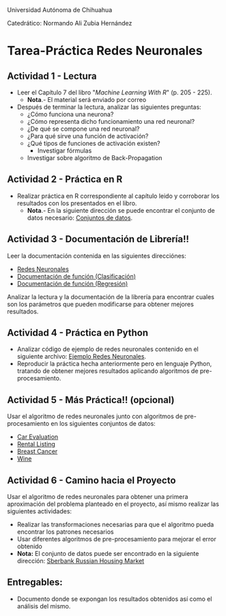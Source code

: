 Universidad Autónoma de Chihuahua

Catedrático: Normando Ali Zubia Hernández

# Tarea-Práctica Redes Neuronales

## Actividad 1 - Lectura
* Leer el Capítulo 7 del libro "*Machine Learning With R*" (p. 205 - 225).
   * **Nota**.- El material será enviado por correo
* Después de terminar la lectura, analizar las siguientes preguntas:
   * ¿Cómo funciona una neurona?
   * ¿Cómo representa dicho funcionamiento una red neuronal?
   * ¿De qué se compone una red neuronal?
   * ¿Para qué sirve una función de activación?
   * ¿Qué tipos de funciones de activación existen?
      * Investigar fórmulas
   * Investigar sobre algoritmo de Back-Propagation

## Actividad 2 - Práctica en R
* Realizar práctica en R correspondiente al capítulo leido y corroborar los resultados con los presentados en el libro.
   * **Nota**.- En la siguiente dirección se puede encontrar el conjunto de datos necesario: [Conjuntos de datos](https://drive.google.com/drive/folders/0B3nmr0aihNreNHFmYjVCcHVxTTg?usp=sharing).
   
## Actividad 3 - Documentación de Librería!!

Leer la documentación contenida en las siguientes direcciónes:

* [Redes Neuronales](http://scikit-learn.org/stable/modules/neural_networks_supervised.html)
* [Documentación de función (Clasificación)](http://scikit-learn.org/stable/modules/generated/sklearn.neural_network.MLPClassifier.html#sklearn.neural_network.MLPClassifier)
* [Documentación de función (Regresión)](http://scikit-learn.org/stable/modules/generated/sklearn.neural_network.MLPRegressor.html#sklearn.neural_network.MLPRegressor)

Analizar la lectura y la documentación de la librería para encontrar cuales son los parámetros que pueden modificarse para obtener mejores resultados.

## Actividad 4 - Práctica en Python
* Analizar código de ejemplo de redes neuronales contenido en el siguiente archivo: [Ejemplo Redes Neuronales](https://github.com/NZubia/DataMiningUACH/blob/master/algorithm_examples/neural_network_example.py).
* Reproducir la práctica hecha anteriormente pero en lenguaje Python, tratando de obtener mejores resultados aplicando algoritmos de pre-procesamiento.

## Actividad 5 - Más Práctica!! (opcional)

Usar el algoritmo de redes neuronales junto con algoritmos de pre-procesamiento en los siguientes conjuntos de datos:

* [Car Evaluation](http://archive.ics.uci.edu/ml/datasets/Car+Evaluation)
* [Rental Listing](https://www.kaggle.com/c/two-sigma-connect-rental-listing-inquiries/data)
* [Breast Cancer](http://archive.ics.uci.edu/ml/datasets/Breast+Cancer+Wisconsin+%28Diagnostic%29)
* [Wine](http://archive.ics.uci.edu/ml/datasets/Wine)

## Actividad 6 - Camino hacia el Proyecto

Usar el algoritmo de redes neuronales para obtener una primera aproximación del problema planteado en el proyecto, así mismo realizar las siguientes actividades:
* Realizar las transformaciones necesarias para que el algoritmo pueda encontrar los patrones necesarios
* Usar diferentes algoritmos de pre-procesamiento para mejorar el error obtenido
* **Nota:** El conjunto de datos puede ser encontrado en la siguiente dirección: [Sberbank Russian Housing Market](https://www.kaggle.com/c/sberbank-russian-housing-market/data)

## Entregables:
* Documento donde se expongan los resultados obtenidos así como el análisis del mismo.

